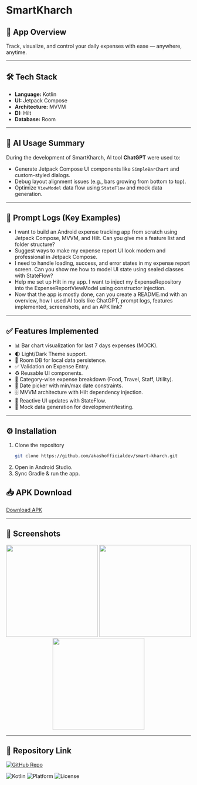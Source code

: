 # SmartKharch

## 📌 App Overview
Track, visualize, and control your daily expenses with ease — anywhere, anytime.

---

## 🛠 Tech Stack
- **Language:** Kotlin
- **UI:** Jetpack Compose
- **Architecture:** MVVM
- **DI:** Hilt
- **Database:** Room

---

## 🤖 AI Usage Summary
During the development of SmartKharch, AI tool **ChatGPT** were used to:
- Generate Jetpack Compose UI components like `SimpleBarChart` and custom-styled dialogs.
- Debug layout alignment issues (e.g., bars growing from bottom to top).
- Optimize `ViewModel` data flow using `StateFlow` and mock data generation.

---

## 📝 Prompt Logs (Key Examples)
- I want to build an Android expense tracking app from scratch using Jetpack Compose, MVVM, and Hilt. Can you give me a feature list and folder structure?
- Suggest ways to make my expense report UI look modern and professional in Jetpack Compose.
- I need to handle loading, success, and error states in my expense report screen. Can you show me how to model UI state using sealed classes with StateFlow?
- Help me set up Hilt in my app. I want to inject my ExpenseRepository into the ExpenseReportViewModel using constructor injection.
- Now that the app is mostly done, can you create a README.md with an overview, how I used AI tools like ChatGPT, prompt logs, features implemented, screenshots, and an APK link?

---

## ✅ Features Implemented
- 📊 Bar chart visualization for last 7 days expenses (MOCK).
- 🌓 Light/Dark Theme support.
- 💾 Room DB for local data persistence.
- ✅ Validation on Expense Entry.
- ♻️ Reusable UI components.
- 📂 Category-wise expense breakdown (Food, Travel, Staff, Utility).
- 📅 Date picker with min/max date constraints.
- 🗄 MVVM architecture with Hilt dependency injection.
- 🔄 Reactive UI updates with StateFlow.
- 🧪 Mock data generation for development/testing.

---

## ⚙️ Installation
1. Clone the repository
   ```bash
   git clone https://github.com/akashofficialdev/smart-kharch.git
2. Open in Android Studio.
3. Sync Gradle & run the app.

## 📥 APK Download
[Download APK](https://www.dropbox.com/scl/fi/s7cz8z9zngahk4xbz4trz/SmartKharch.apk?rlkey=ixzhl7kd3ofbbbxn1u3l5pug8&st=48qovzm6&dl=0)

---

## 📸 Screenshots
<p align="center">
  <img src="screenshots/ExpenseList.png" width="250"/>
  <img src="screenshots/AddExpense.png" width="250"/>
  <img src="screenshots/ExpenseReport.png" width="250"/>
</p>

---

## 🔗 Repository Link
[![GitHub Repo](https://img.shields.io/badge/View%20on%20GitHub-000?logo=github&logoColor=white)](https://github.com/akashofficialdev/smart-kharch)

![Kotlin](https://img.shields.io/badge/Kotlin-1.9-orange?logo=kotlin)
![Platform](https://img.shields.io/badge/Platform-Android-green?logo=android)
![License](https://img.shields.io/badge/License-MIT-blue)
